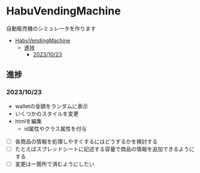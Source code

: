 # HabuVendingMachine
自動販売機のシミュレータを作ります
- [HabuVendingMachine](#habuvendingmachine)
  - [進捗](#進捗)
    - [2023/10/23](#20231023)

## 進捗
### 2023/10/23
- walletの金額をランダムに表示
- いくつかのスタイルを変更
- htmlを編集
  - id属性やクラス属性を付与

- [ ] 各商品の情報を処理しやすくするにはどうするかを検討する
- [ ] たとえばスプレッドシートに記述する容量で商品の情報を追加できるようにする
- [ ] 変更は一箇所で済むようにしたい